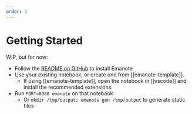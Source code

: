```yaml
---
order: 1
---
```


# Getting Started

WIP, but for now:

- Follow the [README on GitHub](https://github.com/srid/emanote#emanote) to install Emanote
- Use your existing notebook, or create one from [[emanote-template]].
  - If using [[emanote-template]], open the notebook in [[vscode]] and install the recommended extensions.
- Run `PORT=8080 emanote` on that notebook
  - Or `mkdir /tmp/output; emanote gen /tmp/output` to generate static files